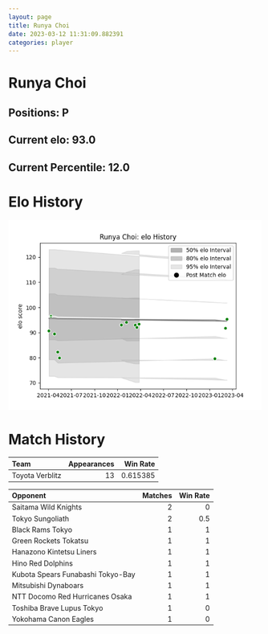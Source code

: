 ```yaml
---  
layout: page  
title: Runya Choi  
date: 2023-03-12 11:31:09.882391  
categories: player  
---
```

# Runya Choi

## Positions: P

## Current elo: 93.0

## Current Percentile: 12.0

# Elo History


![elo history](history_RunyaChoi.png)
# Match History


| Team            |   Appearances |   Win Rate |
|:----------------|--------------:|-----------:|
| Toyota Verblitz |            13 |   0.615385 |

| Opponent                          |   Matches |   Win Rate |
|:----------------------------------|----------:|-----------:|
| Saitama Wild Knights              |         2 |        0   |
| Tokyo Sungoliath                  |         2 |        0.5 |
| Black Rams Tokyo                  |         1 |        1   |
| Green Rockets Tokatsu             |         1 |        1   |
| Hanazono Kintetsu Liners          |         1 |        1   |
| Hino Red Dolphins                 |         1 |        1   |
| Kubota Spears Funabashi Tokyo-Bay |         1 |        1   |
| Mitsubishi Dynaboars              |         1 |        1   |
| NTT Docomo Red Hurricanes Osaka   |         1 |        1   |
| Toshiba Brave Lupus Tokyo         |         1 |        0   |
| Yokohama Canon Eagles             |         1 |        0   |